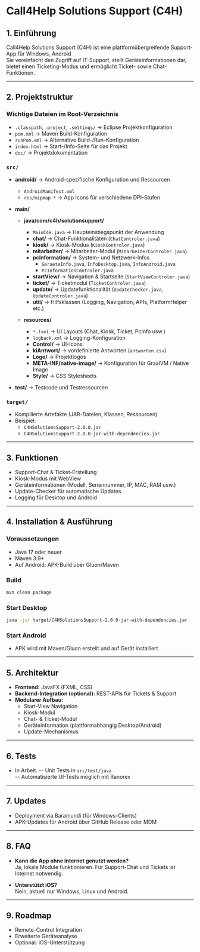 # Call4Help Solutions Support (C4H)

## 1. Einführung
Call4Help Solutions Support (C4H) ist eine plattformübergreifende Support-App für Windows, Android  
Sie vereinfacht den Zugriff auf IT-Support, stellt Geräteinformationen dar, bietet einen Ticketing-Modus und ermöglicht Ticket- sowie Chat-Funktionen.

---

## 2. Projektstruktur

### Wichtige Dateien im Root-Verzeichnis
- `.classpath`, `.project`, `.settings/` → Eclipse Projektkonfiguration  
- `pom.xml` → Maven Build-Konfiguration  
- `runPom.xml` → Alternative Build-/Run-Konfiguration  
- `index.html` → Start-/Info-Seite für das Projekt  
- `doc/` → Projektdokumentation  

### `src/`
- **android/** → Android-spezifische Konfiguration und Ressourcen  
  - `AndroidManifest.xml`  
  - `res/mipmap-*` → App Icons für verschiedene DPI-Stufen  

- **main/**  
  - **java/com/c4h/solutionsupport/**  
    - `MainC4H.java` → Haupteinstiegspunkt der Anwendung  
    - **chat/** → Chat-Funktionalitäten (`ChatControler.java`)  
    - **kiosk/** → Kiosk-Modus (`KioskControler.java`)  
    - **mitarbeiter/** → Mitarbeiter-Modul (`MitarbeiterControler.java`)  
    - **pcInformation/** → System- und Netzwerk-Infos  
      - `GeraeteInfo.java`, `InfoDesktop.java`, `InfoAndroid.java`  
      - `PcInformationControler.java`  
    - **startView/** → Navigation & Startseite (`StartViewControler.java`)  
    - **ticket/** → Ticketmodul (`TicketControler.java`)  
    - **update/** → Updatefunktionalität (`UpdateChecker.java`, `UpdateControler.java`)  
    - **util/** → Hilfsklassen (Logging, Navigation, APIs, PlatformHelper etc.)  

  - **resources/**  
    - `*.fxml` → UI Layouts (Chat, Kiosk, Ticket, PcInfo usw.)  
    - `logback.xml` → Logging-Konfiguration  
    - **Control/** → UI-Icons  
    - **kiAntwort/** → vordefinierte Antworten (`antworten.csv`)  
    - **Logo/** → Projektlogos  
    - **META-INF/native-image/** → Konfiguration für GraalVM / Native Image  
    - **Style/** → CSS Stylesheets  

- **test/** → Testcode und Testressourcen  

### `target/`
- Kompilierte Artefakte (JAR-Dateien, Klassen, Ressourcen)  
- Beispiel:  
  - `C4HSolutionsSupport-2.0.0.jar`  
  - `C4HSolutionsSupport-2.0.0-jar-with-dependencies.jar`  

---

## 3. Funktionen
- Support-Chat & Ticket-Erstellung  
- Kiosk-Modus mit WebView  
- Geräteinformationen (Modell, Seriennummer, IP, MAC, RAM usw.)  
- Update-Checker für automatische Updates  
- Logging für Desktop und Android  

---

## 4. Installation & Ausführung
### Voraussetzungen
- Java 17 oder neuer  
- Maven 3.9+  
- Auf Android: APK-Build über Gluon/Maven  

### Build
```bash
mvn clean package
```

### Start Desktop
```bash
java -jar target/C4HSolutionsSupport-2.0.0-jar-with-dependencies.jar
```

### Start Android
- APK wird mit Maven/Gluon erstellt und auf Gerät installiert  

---

## 5. Architektur
- **Frontend:** JavaFX (FXML, CSS)  
- **Backend-Integration (optional):** REST-APIs für Tickets & Support  
- **Modularer Aufbau:**  
  - Start-View Navigation  
  - Kiosk-Modul  
  - Chat- & Ticket-Modul  
  - Geräteinformation (plattformabhängig Desktop/Android)  
  - Update-Mechanismus  

---

## 6. Tests
- In Arbeit.
-- Unit Tests in `src/test/java`  
-- Automatisierte UI-Tests möglich mit Ranorex  

---

## 7. Updates
- Deployment via Baramundi (für Windows-Clients)  
- APK-Updates für Android über GitHub Release oder MDM  

---

## 8. FAQ
- **Kann die App ohne Internet genutzt werden?**  
  Ja, lokale Module funktionieren. Für Support-Chat und Tickets ist Internet notwendig.  

- **Unterstützt iOS?**  
  Nein, aktuell nur Windows, Linux und Android.  

---

## 9. Roadmap
- Remote-Control Integration  
- Erweiterte Geräteanalyse  
- Optional: iOS-Unterstützung  
